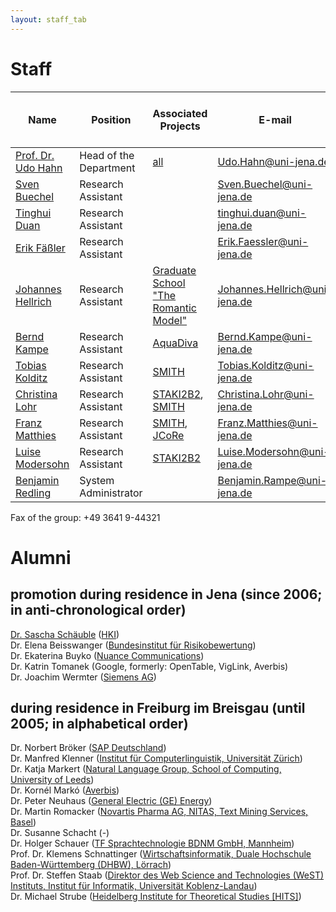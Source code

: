 ```yaml
---
layout: staff_tab
---
```


# Staff

| Name        | Position           | Associated Projects | E-mail | Telephone<br/>(prefix +49 3641 9) |
| ---------------- | ---------------- | ---------------- | ---------------- | ---------------- |
| [Prof. Dr. Udo Hahn](/Staff/Prof_+Dr_+Udo+Hahn.html)	| Head of the Department	| [all](/Projects/all.md)	| [Udo.Hahn@uni-jena.de](mailto:Udo.Hahn@uni-jena.de)	| 44320 |
| [Sven Buechel](/Staff/Sven+Buechel.html)	| Research Assistant	| |	[Sven.Buechel@uni-jena.de](mailto:Sven.Buechel@uni-jena.de) | 44324 |
| [Tinghui Duan](/Staff/Duan/index.html)	| Research Assistant	| |	[tinghui.duan@uni-jena.de](mailto:tinghui.duan@uni-jena.de) | 44305 |
| [Erik Fäßler](/Staff/Erik+Fäßler.html)	| Research Assistant	| |	[Erik.Faessler@uni-jena.de](mailto:Erik.Faessler@uni-jena.de)	| 44324 |
| [Johannes Hellrich](/Staff/Johannes+Hellrich.html)	| Research Assistant	| [Graduate School<br/>\"The Romantic Model\"](http://modellromantik.uni-jena.de/)	| [Johannes.Hellrich@uni-jena.de](mailto:Johannes.Hellrich@uni-jena.de)	| 44305 |
| [Bernd Kampe](/Staff/Kampe/) | Research Assistant | [AquaDiva](http://www.aquadiva.uni-jena.de/) | [Bernd.Kampe@uni-jena.de](mailto:Bernd.Kampe@uni-jena.de) | 44324 |
| [Tobias Kolditz](/Staff/Tobias+Kolditz.html) | Research Assistant | [SMITH](http://www.smith.care/)	| [Tobias.Kolditz@uni-jena.de](mailto:Tobias.Kolditz@uni-jena.de) | 44303 |
| [Christina Lohr](/Staff/Christina+Lohr.html)	| Research Assistant	| [STAKI2B2](http://gepris.dfg.de/gepris/projekt/315098900), [SMITH](http://www.smith.care/)	| [Christina.Lohr@uni-jena.de](mailto:Christina.Lohr@uni-jena.de)	| 44303 |
| [Franz Matthies](/Staff/Franz+Matthies.html) | Research Assistant	| [SMITH](http://www.smith.care/), [JCoRe](https://julielab.github.io/) | [Franz.Matthies@uni-jena.de](mailto:Franz.Matthies@uni-jena.de)	| 44305 |
| [Luise Modersohn](/Staff/Modersohn/) | Research Assistant | [STAKI2B2](http://gepris.dfg.de/gepris/projekt/315098900)	| [Luise.Modersohn@uni-jena.de](mailto:Luise.Modersohn@uni-jena.de) | 44305 |
| [Benjamin Redling](/Staff/Benjamin+Redling.html)	| System Administrator | |	[Benjamin.Rampe@uni-jena.de](mailto:Benjamin.Rampe@uni-jena.de)	| 44323 |

Fax of the group: +49 3641 9-44321

# Alumni

## promotion during residence in Jena (since 2006; in anti-chronological order)
[Dr. Sascha Schäuble](/Staff/Schaeuble) ([HKI](https://www.leibniz-hki.de/de/home.html))<br/>
Dr. Elena Beisswanger ([Bundesinstitut für Risikobewertung](https://www.bfr.bund.de/de/start.html))<br/>
Dr. Ekaterina Buyko ([Nuance Communications](http://www.nuance.de/))<br/>
Dr. Katrin Tomanek (Google, formerly: OpenTable, VigLink, Averbis)<br/>
Dr. Joachim Wermter ([Siemens AG](http://www.siemens.com/entry/cc/en/))

## during residence in Freiburg im Breisgau (until 2005; in alphabetical order)
Dr. Norbert Bröker ([SAP Deutschland](http://www.sap.com/germany/index.epx))<br/>
Dr. Manfred Klenner ([Institut für Computerlinguistik, Universität Zürich](http://www.cl.uzh.ch/people/team/klenner.html))<br/>
Dr. Katja Markert ([Natural Language Group, School of Computing, University of Leeds](http://www.comp.leeds.ac.uk/markert/))<br/>
Dr. Kornél Markó ([Averbis](http://www.averbis.de/))<br/>
Dr. Peter Neuhaus ([General Electric (GE) Energy](http://www.ge.com/de/home/))<br/>
Dr. Martin Romacker ([Novartis Pharma AG, NITAS, Text Mining Services, Basel](http://www.novartis.ch/))<br/>
Dr. Susanne Schacht (-)<br/>
Dr. Holger Schauer ([TF Sprachtechnologie BDNM GmbH, Mannheim](http://www.bi-media.de/))<br/>
Prof. Dr. Klemens Schnattinger ([Wirtschaftsinformatik, Duale Hochschule Baden-Württemberg (DHBW), Lörrach](http://www.dhbw-loerrach.de/index.php?id=schnattinger))<br/>
Prof. Dr. Steffen Staab ([Direktor des Web Science and Technologies (WeST) Instituts, Institut für Informatik, Universität Koblenz-Landau](http://www.uni-koblenz.de/~staab/))<br/>
Dr. Michael Strube ([Heidelberg Institute for Theoretical Studies [HITS]](http://www.h-its.org/english/homes/strube/index.php))<br/>
